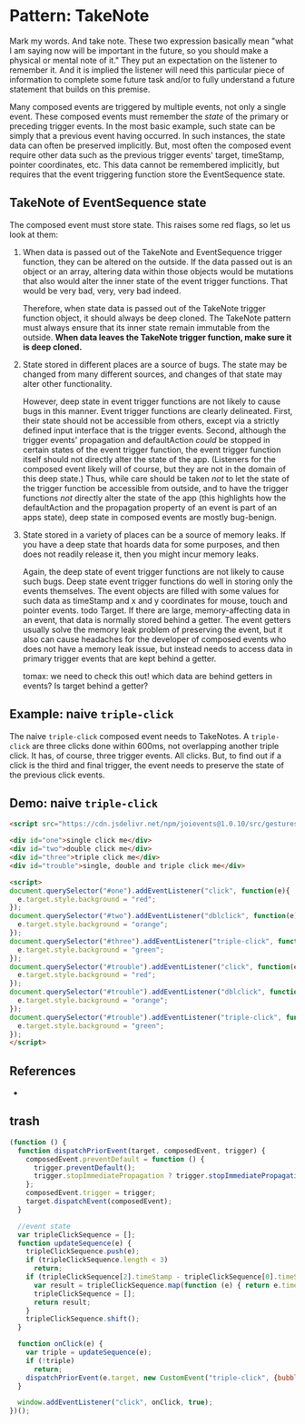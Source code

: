 # Pattern: TakeNote

Mark my words. And take note. These two expression basically mean "what I am saying now will 
be important in the future, so you should make a physical or mental note of it." 
They put an expectation on the listener to remember it. 
And it is implied the listener will need this particular piece of information to complete some
future task and/or to fully understand a future statement that builds on this premise.

Many composed events are triggered by multiple events, not only a single event. 
These composed events must remember the *state* of the primary or preceding trigger events.
In the most basic example, such state can be simply that a previous event having occurred. 
In such instances, the state data can often be preserved implicitly.
But, most often the composed event require other data such as the previous trigger events' target, 
timeStamp, pointer coordinates, etc. This data cannot be remembered implicitly, but 
requires that the event triggering function store the EventSequence state.

## TakeNote of EventSequence state

The composed event must store state. 
This raises some red flags, so let us look at them:

1. When data is passed out of the TakeNote and EventSequence trigger function, 
   they can be altered on the outside. If the data passed out is an object or an array, 
   altering data within those objects would be mutations that also would alter the inner state
   of the event trigger functions. That would be very bad, very, very bad indeed.
   
   Therefore, when state data is passed out of the TakeNote trigger function object, 
   it should always be deep cloned. The TakeNote pattern must always ensure that its inner state
   remain immutable from the outside.
   **When data leaves the TakeNote trigger function, make sure it is deep cloned.**
   
2. State stored in different places are a source of bugs. 
   The state may be changed from many different sources, and 
   changes of that state may alter other functionality.
   
   However, deep state in event trigger functions are not likely to cause bugs in this manner.
   Event trigger functions are clearly delineated.
   First, their state should not be accessible from others,
   except via a strictly defined input interface that is the trigger events.
   Second, although the trigger events' propagation and defaultAction *could* be stopped in certain 
   states of the event trigger function, the event trigger function itself should not directly alter the
   state of the app. (Listeners for the composed event likely will of course, but they are not in the 
   domain of this deep state.)
   Thus, while care should be taken *not* to let the state of the trigger function be accessible 
   from outside, and to have the trigger functions *not* directly alter the state of the app
   (this highlights how the defaultAction and the propagation property of an event is part of an apps state),
   deep state in composed events are mostly bug-benign.
  
3. State stored in a variety of places can be a source of memory leaks.
   If you have a deep state that hoards data for some purposes, and 
   then does not readily release it, then you might incur memory leaks.
   
   Again, the deep state of event trigger functions are not likely to cause such bugs.
   Deep state event trigger functions do well in storing only the events themselves.
   The event objects are filled with some values for such data as timeStamp and x and y coordinates 
   for mouse, touch and pointer events. todo Target. If there are large, memory-affecting data
   in an event, that data is normally stored behind a getter.
   The event getters usually solve the memory leak problem of preserving the event, but 
   it also can cause headaches for the developer of composed events who does not have a memory leak issue,
   but instead needs to access data in primary trigger events that are kept behind a getter.
   
   tomax: we need to check this out! which data are behind getters in events? Is target behind a getter?


## Example: naive `triple-click`

The naive `triple-click` composed event needs to TakeNotes. 
A `triple-click` are three clicks done within 600ms, not overlapping another triple click.
It has, of course, three trigger events. All clicks. But, to find out if a click is the third 
and final trigger, the event needs to preserve the state of the previous click events.

<script src="https://cdn.jsdelivr.net/npm/joievents@1.0.0/src/webcomps/PrettyPrinter.js"></script>
<pretty-printer href="https://raw.githubusercontent.com/orstavik/JoiEvents/master/src/gestures/triple-click-TakeNote.js"></pretty-printer>

## Demo: naive `triple-click`

```html
<script src="https://cdn.jsdelivr.net/npm/joievents@1.0.10/src/gestures/triple-click-TakeNote.js"></script>

<div id="one">single click me</div>
<div id="two">double click me</div>
<div id="three">triple click me</div>
<div id="trouble">single, double and triple click me</div>

<script>
document.querySelector("#one").addEventListener("click", function(e){
  e.target.style.background = "red";
});
document.querySelector("#two").addEventListener("dblclick", function(e){
  e.target.style.background = "orange";
});
document.querySelector("#three").addEventListener("triple-click", function(e){
  e.target.style.background = "green";
});
document.querySelector("#trouble").addEventListener("click", function(e){
  e.target.style.background = "red";
});
document.querySelector("#trouble").addEventListener("dblclick", function(e){
  e.target.style.background = "orange";
});
document.querySelector("#trouble").addEventListener("triple-click", function(e){
  e.target.style.background = "green";
});
</script>
```

## References

 * 

## trash


```javascript
(function () {
  function dispatchPriorEvent(target, composedEvent, trigger) {
    composedEvent.preventDefault = function () {
      trigger.preventDefault();
      trigger.stopImmediatePropagation ? trigger.stopImmediatePropagation() : trigger.stopPropagation();
    };
    composedEvent.trigger = trigger;
    target.dispatchEvent(composedEvent);
  }

  //event state
  var tripleClickSequence = [];
  function updateSequence(e) {
    tripleClickSequence.push(e);
    if (tripleClickSequence.length < 3)
      return;
    if (tripleClickSequence[2].timeStamp - tripleClickSequence[0].timeStamp <= 600) {
      var result = tripleClickSequence.map(function (e) { return e.timeStamp; });
      tripleClickSequence = [];
      return result;
    }
    tripleClickSequence.shift();
  }

  function onClick(e) {
    var triple = updateSequence(e);
    if (!triple)
      return;
    dispatchPriorEvent(e.target, new CustomEvent("triple-click", {bubbles: true, composed: true, detail: triple}), e);
  }

  window.addEventListener("click", onClick, true);
})();
```
